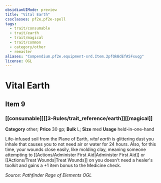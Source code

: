 ```yaml
---
obsidianUIMode: preview
title: "Vital Earth"
cssclasses: pf2e,pf2e-spell
tags:
  - trait/consumable
  - trait/earth
  - trait/magical
  - trait/common
  - category/other
  - remaster
aliases: "Compendium.pf2e.equipment-srd.Item.2pfQkBdEfA5Fxuqg"
license: OGL
---
```

# Vital Earth
## Item 9
### [[consumable]][[3-Rules/trait_reference/earth]][[magical]]

**Category** other; 
**Price** 30 gp; 
**Bulk** L; **Size** med
**Usage** held-in-one-hand

Life-infused soil from the Plane of Earth, _vital earth_ is glittering dust you inhale that causes you to not need air or water for 24 hours. Also, for this time, your wounds close easily, like molding clay, meaning someone attempting to [[Actions/Administer First Aid|Administer First Aid]] or [[Actions/Treat Wounds|Treat Wounds]] on you doesn't need a healer's toolkit and gains a +1 item bonus to the Medicine check.

*Source: Pathfinder Rage of Elements*
*OGL*